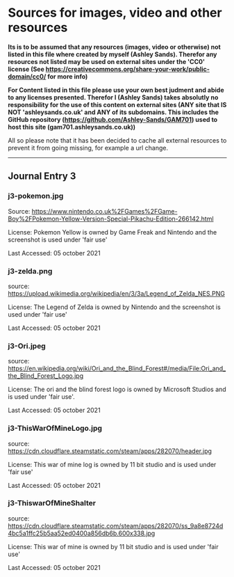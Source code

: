 # Sources for images, video and other resources

**Its is to be assumed that any resources (images, video or otherwise) not listed in this file where created by myself (Ashley Sands). Therefor any resources not listed may be used on external sites under the 'CC0' license (See https://creativecommons.org/share-your-work/public-domain/cc0/ for more info)**

**For Content listed in this file please use your own best judment and abide to any licenses presented. Therefor I (Ashley Sands) takes absolutly no responsibility for the use of this content on external sites (ANY site that IS NOT 'ashleysands.co.uk' and ANY of its subdomains. This includes the GitHub repository (https://github.com/Ashley-Sands/GAM701) used to host this site (gam701.ashleysands.co.uk))**

All so please note that it has been decided to cache all external resources to prevent it from going missing, for example a url change.

----

## Journal Entry 3

### j3-pokemon.jpg
Source: https://www.nintendo.co.uk%2FGames%2FGame-Boy%2FPokemon-Yellow-Version-Special-Pikachu-Edition-266142.html

License: Pokemon Yellow is owned by Game Freak and Nintendo and the screenshot is used under 'fair use'   

Last Accessed: 05 october 2021  


### j3-zelda.png
source: https://upload.wikimedia.org/wikipedia/en/3/3a/Legend_of_Zelda_NES.PNG

License: The Legend of Zelda is owned by Nintendo and the screenshot is used under 'fair use'   

Last Accessed: 05 october 2021


### j3-Ori.jpeg
source: https://en.wikipedia.org/wiki/Ori_and_the_Blind_Forest#/media/File:Ori_and_the_Blind_Forest_Logo.jpg  

License: The ori and the blind forest logo is owned by Microsoft Studios and is used under 'fair use'.   

Last Accessed: 05 october 2021


### j3-ThisWarOfMineLogo.jpg
source: https://cdn.cloudflare.steamstatic.com/steam/apps/282070/header.jpg

License: This war of mine log is owned by 11 bit studio and is used under 'fair use'   

Last Accessed: 05 october 2021


### j3-ThiswarOfMineShalter
source: https://cdn.cloudflare.steamstatic.com/steam/apps/282070/ss_9a8e8724d4bc5a1ffc25b5aa52ed0400a856db6b.600x338.jpg

License: This war of mine is owned by 11 bit studio and is used under 'fair use'   

Last Accessed: 05 october 2021

